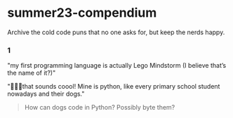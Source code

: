 # summer23-compendium
Archive the cold code puns that no one asks for, but keep the nerds happy.

### 1
"my first programming language is actually Lego Mindstorm (I believe that’s the name of it?)"

"🤣🤣🤣that sounds coool! Mine is python, like every primary school student nowadays and their dogs."
> How can dogs code in Python? Possibly byte them?

